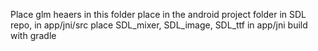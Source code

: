 Place glm heaers in this folder
place in the android project folder in SDL repo, in app/jni/src
place SDL_mixer, SDL_image, SDL_ttf in app/jni
build with gradle

